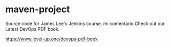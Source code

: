 # maven-project
Source code for James Lee's Jenkins course.
mi comentario
Check out our Latest DevOps PDF book.

https://www.level-up.one/devops-pdf-book
